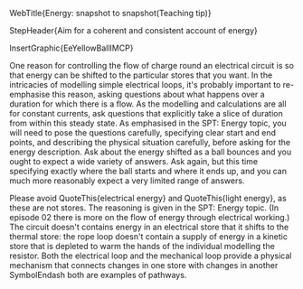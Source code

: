 WebTitle{Energy: snapshot to snapshot(Teaching tip)}

StepHeader{Aim for a coherent and consistent account of energy}

InsertGraphic{EeYellowBallIMCP}

One reason for controlling the flow of charge round an electrical circuit is so that energy can be shifted to the particular stores that you want. In the intricacies of modelling simple electrical loops, it's probably important to re-emphasise this reason, asking questions about what happens over a duration for which there is a flow. As the modelling and calculations are all for constant currents, ask questions that explicitly take a slice of duration from within this steady state. As emphasised in the SPT: Energy topic, you will need to pose the questions carefully, specifying clear start and end points, and describing the physical situation carefully, before asking for the energy description. Ask about the energy shifted as a ball bounces and you ought to expect a wide variety of answers. Ask again, but this time specifying exactly where the ball starts and where it ends up, and you can much more reasonably expect a very limited range of answers.

Please avoid QuoteThis{electrical energy} and QuoteThis{light energy}, as these are not stores. The reasoning is given in the SPT: Energy topic. (In episode 02 there is more on the flow of energy through electrical working.) The circuit doesn't contains energy in an electrical store that it shifts to the thermal store: the rope loop doesn't contain a supply of energy in a kinetic store that is depleted to warm the hands of the individual modelling the resistor. Both the electrical loop and the mechanical loop provide a physical mechanism that connects changes in one store with changes in another SymbolEndash both are examples of pathways.

